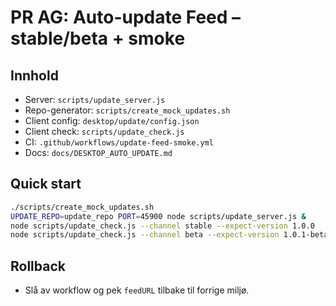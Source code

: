 # PR AG: Auto-update Feed – stable/beta + smoke

## Innhold
- Server: `scripts/update_server.js`
- Repo-generator: `scripts/create_mock_updates.sh`
- Client config: `desktop/update/config.json`
- Client check: `scripts/update_check.js`
- CI: `.github/workflows/update-feed-smoke.yml`
- Docs: `docs/DESKTOP_AUTO_UPDATE.md`

## Quick start
```bash
./scripts/create_mock_updates.sh
UPDATE_REPO=update_repo PORT=45900 node scripts/update_server.js &
node scripts/update_check.js --channel stable --expect-version 1.0.0
node scripts/update_check.js --channel beta --expect-version 1.0.1-beta.1
```

## Rollback
- Slå av workflow og pek `feedURL` tilbake til forrige miljø.
